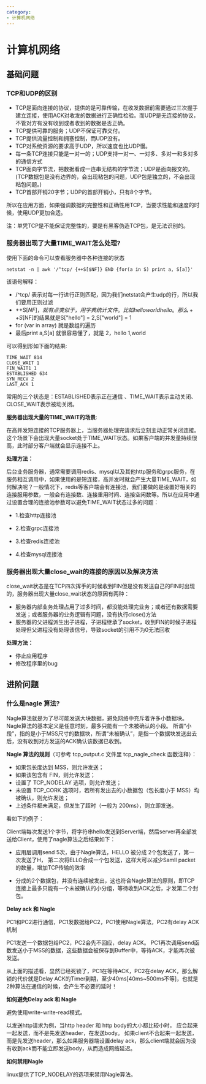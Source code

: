 ```yaml
---
category:
- 计算机网络
---
```


# 计算机网络

## 基础问题

### TCP和UDP的区别

- TCP是面向连接的协议，提供的是可靠传输，在收发数据前需要通过三次握手建立连接，使用ACK对收发的数据进行正确性检验。而UDP是无连接的协议，不管对方有没有收到或者收到的数据是否正确。
- TCP提供可靠的服务；UDP不保证可靠交付。 
- TCP提供流量控制和拥塞控制，而UDP没有。
- TCP对系统资源的要求高于UDP，所以速度也比UDP慢。
- 每一条TCP连接只能是一对一的；UDP支持一对一、一对多、多对一和多对多的通信方式
- TCP面向字节流，把数据看成一连串无结构的字节流；UDP是面向报文的。 (TCP数据包是没有边界的，会出现粘包的问题，UDP包是独立的，不会出现粘包问题。)
- TCP首部开销20字节；UDP的首部开销小，只有8个字节。 

所以在应用方面，如果强调数据的完整性和正确性用TCP，当要求性能和速度的时候，使用UDP更加合适。

注：单凭TCP是不能保证完整性的，要是有黑客伪造TCP包，是无法识别的。

### 服务器出现了大量TIME_WAIT怎么处理?

使用下面的命令可以查看服务器中各种连接的状态
```shell
netstat -n | awk '/^tcp/ {++S[$NF]} END {for(a in S) print a, S[a]}'
```
该语句解释：
- /^tcp/ 表示对每一行进行正则匹配，因为我们netstat会产生udp的行，所以我们要用正则过滤
- ++S[$NF]，就有点类似于，用字典统计文件。比如hello world hello。那么++S[$NF]的结果就是S["hello"] = 2,S["world"] = 1
- for (var in array) 就是数组的遍历
- 最后print a,S[a] 就很容易懂了，就是 2，hello 1,world

可以得到形如下面的结果:
```
TIME_WAIT 814
CLOSE_WAIT 1
FIN_WAIT1 1
ESTABLISHED 634
SYN_RECV 2
LAST_ACK 1
```

常用的三个状态是：ESTABLISHED表示正在通信 、TIME_WAIT表示主动关闭、CLOSE_WAIT表示被动关闭。

**服务器出现大量的TIME_WAIT的场景**:

在高并发短连接的TCP服务器上，当服务器处理完请求后立刻主动正常关闭连接。这个场景下会出现大量socket处于TIME_WAIT状态。如果客户端的并发量持续很高，此时部分客户端就会显示连接不上。

**处理方法：**

后台业务服务器，通常需要调用redis、mysql以及其他http服务和grpc服务，在服务相互调用中，如果使用的是短连接，高并发时就会产生大量TIME_WAIT，如何解决呢？一般情况下，redis等客户端会有连接池，我们要做的是设置好相关的连接服用参数，一般会有连接数、连接重用时间、连接空闲数等。所以在应用中通过设置合理的连接池参数可以避免TIME_WAIT状态过多的问题：

- 1.检查http连接池

- 2.检查grpc连接池

- 3.检查redis连接池

- 4.检查mysql连接池

### 服务器出现大量close_wait的连接的原因以及解决方法

close_wait状态是在TCP四次挥手的时候收到FIN但是没有发送自己的FIN时出现的，服务器出现大量close_wait状态的原因有两种：

- 服务器内部业务处理占用了过多时间，都没能处理完业务；或者还有数据需要发送；或者服务器的业务逻辑有问题，没有执行close()方法
- 服务器的父进程派生出子进程，子进程继承了socket，收到FIN的时候子进程处理但父进程没有处理该信号，导致socket的引用不为0无法回收

**处理方法：**
- 停止应用程序
- 修改程序里的bug

## 进阶问题

### 什么是nagle 算法?

Nagle算法就是为了尽可能发送大块数据，避免网络中充斥着许多小数据块。 Nagle算法的基本定义是任意时刻，最多只能有一个未被确认的小段。 所谓“小段”，指的是小于MSS尺寸的数据块，所谓“未被确认”，是指一个数据块发送出去后，没有收到对方发送的ACK确认该数据已收到。

**Nagle 算法的规则**（可参考 tcp_output.c 文件里 tcp_nagle_check 函数注释）：

- 如果包长度达到 MSS，则允许发送；
- 如果该包含有 FIN，则允许发送；
- 设置了 TCP_NODELAY 选项，则允许发送；
- 未设置 TCP_CORK 选项时，若所有发出去的小数据包（包长度小于 MSS）均被确认，则允许发送；
- 上述条件都未满足，但发生了超时（一般为 200ms），则立即发送。

看如下的例子：

Client端每次发送1个字节，将字符串hello发送到Server端，然后server再全部发送给Client，使用了nagle算法之后结果如下：

- 应用层调用send 5次，由于Nagle算法，HELLO 被分成 2个包发送了，第一次发送了H， 第二次将ELLO合成一个包发送，这样大可以减少Samll packet的数量，增加TCP传输的效率

- 分成的2个数据包，并没有连续被发出，这也符合Nagle算法的原则，即TCP连接上最多只能有一个未被确认的小分组，等待收到ACK之后，才发第二个封包。

**Delay ack 和 Nagle**

PC1和PC2进行通信，PC1发数据给PC2，PC1使用Nagle算法，PC2有delay ACK机制

PC1发送一个数据包给PC2，PC2会先不回应，delay ACK。
PC1再次调用send函数发送小于MSS的数据，这些数据会被保存到Buffer中，等待ACK，才能再次被发送。

从上面的描述看，显然已经死锁了，PC1在等待ACK，PC2在delay ACK，那么解锁的代价就是Delay ACK的Timer到期，至少40ms[40ms~500ms不等]，也就是2种算法在通信的时候，会产生不必要的延时！

**如何避免Delay ack 和 Nagle**

避免使用write-write-read模式。

以发送http请求为例，当http header 和 http body的大小都比较小时， 应合起来一起发送，而不是先发送header，在发送body。 如果client不合起来一起发送，而是先发送header，那么如果服务器端设置delay ack，那么client端就会因为没有收到ack而不能立即发送body，从而造成网络延迟。

**如何禁用Nagle**

linux提供了TCP_NODELAY的选项来禁用Nagle算法。